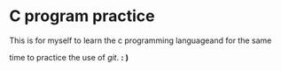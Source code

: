 C program practice
=============

This is for myself to learn the c programming languageand for the same 

time to practice the use of *git*. **: )**

